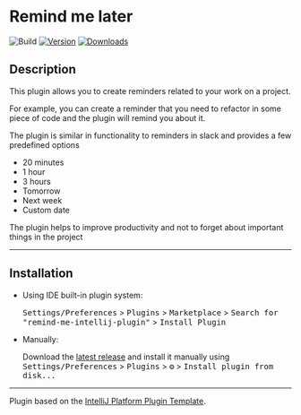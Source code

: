 # Remind me later

![Build](https://github.com/anton-erofeev/remind-me-intellij-plugin/workflows/Build/badge.svg)
[![Version](https://img.shields.io/jetbrains/plugin/v/com.github.antonerofeev.intellijplugin.remindme)](https://plugins.jetbrains.com/plugin/22094-remind-me-later)
[![Downloads](https://img.shields.io/jetbrains/plugin/d/com.github.antonerofeev.intellijplugin.remindme.svg)](https://plugins.jetbrains.com/plugin/22094-remind-me-later)

## Description

<!-- Plugin description -->
This plugin allows you to create reminders related to your work on a project.

For example, you can create a reminder that you need to refactor in some piece of code and the plugin will remind you about it. 

The plugin is similar in functionality to reminders in slack and provides a few predefined options


- 20 minutes
- 1 hour
- 3 hours
- Tomorrow
- Next week
- Custom date

The plugin helps to improve productivity and not to forget about important things in the project
<!-- Plugin description end -->

---

## Installation

- Using IDE built-in plugin system:
  
  <kbd>Settings/Preferences</kbd> > <kbd>Plugins</kbd> > <kbd>Marketplace</kbd> > <kbd>Search for "remind-me-intellij-plugin"</kbd> >
  <kbd>Install Plugin</kbd>
  
- Manually:

  Download the [latest release](https://github.com/anton-erofeev/remind-me-intellij-plugin/releases/latest) and install it manually using
  <kbd>Settings/Preferences</kbd> > <kbd>Plugins</kbd> > <kbd>⚙️</kbd> > <kbd>Install plugin from disk...</kbd>


---
Plugin based on the [IntelliJ Platform Plugin Template][template].

[template]: https://github.com/JetBrains/intellij-platform-plugin-template
[docs:plugin-description]: https://plugins.jetbrains.com/docs/intellij/plugin-user-experience.html#plugin-description-and-presentation